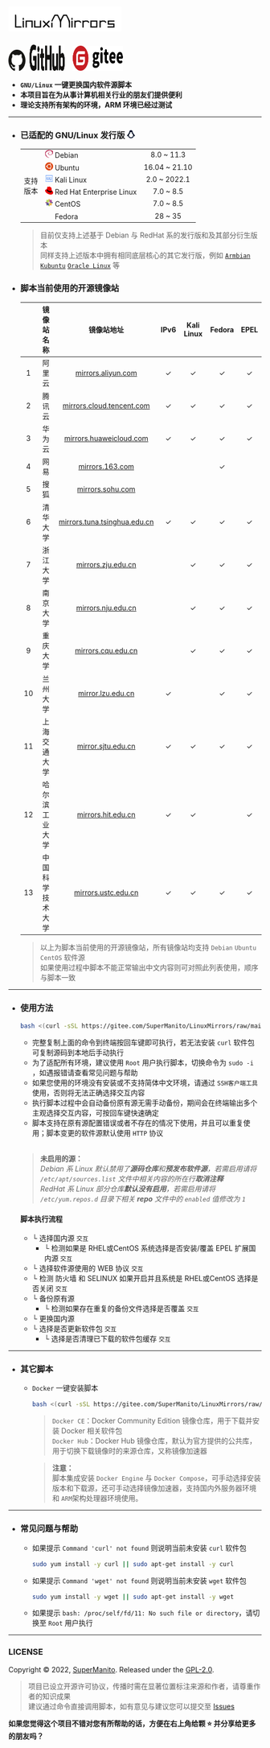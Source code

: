 # ![LinuxMirrors](./docs/img/logo.png)

<a href="https://github.com/SuperManito/LinuxMirrors"><img src="./docs/img/icon/github-1.svg" width="34" height="42"></a>
&nbsp;<a href="https://github.com/SuperManito/LinuxMirrors"><img src="./docs/img/icon/github-2.svg" width="70" height="52"></a>
&nbsp;&nbsp;&nbsp;<a href="https://gitee.com/SuperManito/LinuxMirrors"><img src="./docs/img/icon/gitee.svg" width="100" height="50"/></a>
- __`GNU/Linux` 一键更换国内软件源脚本__
- __本项目旨在为从事计算机相关行业的朋友们提供便利__
- __理论支持所有架构的环境，ARM 环境已经过测试__

***

- ### 已适配的 GNU/Linux 发行版 <img src="./docs/img/icon/linux.svg" width="16" height="16" alt="Linux Logo"/>

  <table>
  <tr>
      <td rowspan="7"> 支持<br/>版本<br/>
  </tr>
  <tr>
      <td><a href="https://www.debian.org"><img src="./docs/img/icon/debian.svg" width="16" height="16"/></a>&nbsp;Debian</td>
      <td align="center">8.0 ~ 11.3</td>
  </tr>
  <tr>
      <td><a href="https://cn.ubuntu.com"><img src="./docs/img/icon/ubuntu.svg" width="16" height="16"/></a>&nbsp;Ubuntu</td>
      <td align="center">16.04 ~ 21.10</td>
  </tr>
  <tr>
      <td><a href="https://www.kali.org"><img src="./docs/img/icon/kali.svg" width="16" height="16"/></a>&nbsp;Kali Linux</td>
      <td align="center">2.0 ~ 2022.1</td>
  </tr>
  <tr>
      <td><a href="https://access.redhat.com/products/red-hat-enterprise-linux"><img src="./docs/img/icon/redhat.svg" width="16" height="16"/></a>&nbsp;Red Hat Enterprise Linux</td>
      <td align="center">7.0 ~ 8.5</td>
  </tr>
  <tr>
      <td><a href="https://www.centos.org"><img src="./docs/img/icon/centos.svg" width="16" height="16"/></a>&nbsp;CentOS</td>
      <td align="center">7.0 ~ 8.5</td>
  </tr>
  <tr>
      <td><a href="https://getfedora.org/zh_Hans_CN"><img src="./docs/img/icon/fedora.ico" width="16" height="16"/></a>&nbsp;Fedora</td>
      <td align="center">28 ~ 35</td>
  </tr>
  </table>

  > 目前仅支持上述基于 Debian 与 RedHat 系的发行版和及其部分衍生版本 \
  > 同样支持上述版本中拥有相同底层核心的其它发行版，例如 [`Armbian`](https://www.armbian.com) [`Kubuntu`](https://kubuntu.org) [`Oracle Linux`](https://www.oracle.com/cn/linux) 等

- ### 脚本当前使用的开源镜像站

  | | 镜像站名称 | 镜像站地址 | IPv6 | Kali Linux | Fedora | EPEL |
  | :------: | :------: | :------: | :------: | :------: | :------: | :------: |
  | 1 | 阿里云 | [mirrors.aliyun.com](https://developer.aliyun.com/special/mirrors/notice) | ✓ | ✓ | ✓ | ✓ |
  | 2 | 腾讯云 | [mirrors.cloud.tencent.com](https://mirrors.cloud.tencent.com) | ✓ | ✓ | ✓ | ✓ |
  | 3 | 华为云 | [mirrors.huaweicloud.com](https://mirrors.huaweicloud.com) | ✓ | ✓ | ✓ | ✓ |
  | 4 | 网易 | [mirrors.163.com](https://mirrors.163.com) |  |  | ✓ |  |
  | 5 | 搜狐 | [mirrors.sohu.com](https://mirrors.sohu.com) |  |  |  |  |
  | 6 | 清华大学 | [mirrors.tuna.tsinghua.edu.cn](https://mirrors.tuna.tsinghua.edu.cn) | ✓ | ✓ | ✓ | ✓ |
  | 7 | 浙江大学 | [mirrors.zju.edu.cn](https://mirrors.zju.edu.cn) |  | ✓ | ✓ | ✓ |
  | 8 | 南京大学 | [mirrors.nju.edu.cn](https://mirrors.nju.edu.cn) |  | ✓ | ✓ | ✓ |
  | 9 | 重庆大学 | [mirrors.cqu.edu.cn](https://mirrors.cqu.edu.cn) |  | ✓ | ✓ | ✓ |
  | 10 | 兰州大学 | [mirror.lzu.edu.cn](https://mirror.lzu.edu.cn) | ✓ |  | ✓ | ✓ |
  | 11 | 上海交通大学 | [mirror.sjtu.edu.cn](https://mirror.sjtu.edu.cn) | ✓ | ✓ | ✓ | ✓ |
  | 12 | 哈尔滨工业大学 | [mirrors.hit.edu.cn](https://mirrors.hit.edu.cn) | ✓ | ✓ |  | ✓ |
  | 13 | 中国科学技术大学 | [mirrors.ustc.edu.cn](https://mirrors.ustc.edu.cn) | ✓ | ✓ | ✓ | ✓ |

  > 以上为脚本当前使用的开源镜像站，所有镜像站均支持 `Debian` `Ubuntu` `CentOS` 软件源\
  > 如果使用过程中脚本不能正常输出中文内容则可对照此列表使用，顺序与脚本一致



***

- ### 使用方法

  ```bash
  bash <(curl -sSL https://gitee.com/SuperManito/LinuxMirrors/raw/main/ChangeMirrors.sh)
  ```

  - 完整复制上面的命令到终端按回车键即可执行，若无法安装 `curl` 软件包可复制源码到本地后手动执行
  - 为了适配所有环境，建议使用 `Root` 用户执行脚本，切换命令为 `sudo -i` ，如遇报错请查看常见问题与帮助
  - 如果您使用的环境没有安装或不支持简体中文环境，请通过 `SSH客户端工具` 使用，否则将无法正确选择交互内容
  - 执行脚本过程中会自动备份原有源无需手动备份，期间会在终端输出多个主观选择交互内容，可按回车键快速确定
  - 脚本支持在原有源配置错误或者不存在的情况下使用，并且可以重复使用；脚本变更的软件源默认使用 `HTTP` 协议

  </br>

  > __未启用的源：__\
  > _Debian 系 Linux 默认禁用了**源码仓库**和**预发布软件源**，若需启用请将 `/etc/apt/sources.list` 文件中相关内容的所在行**取消注释**_\
  > _RedHat 系 Linux 部分仓库**默认没有启用**，若需启用请将 `/etc/yum.repos.d` 目录下相关 **repo** 文件中的 `enabled` 值修改为 `1`_

  #### 脚本执行流程

  - └ 选择国内源 `交互`
    - └ 检测如果是 RHEL或CentOS 系统选择是否安装/覆盖 EPEL 扩展国内源 `交互`
  - └ 选择软件源使用的 WEB 协议 `交互`
  - └ 检测 防火墙 和 SELINUX 如果开启并且系统是 RHEL或CentOS 选择是否关闭 `交互`
  - └ 备份原有源
    - └ 检测如果存在重复的备份文件选择是否覆盖 `交互`
  - └ 更换国内源
  - └ 选择是否更新软件包 `交互`
    - └ 选择是否清理已下载的软件包缓存 `交互`

***

- ### 其它脚本

  - `Docker` 一键安装脚本

    ```bash
    bash <(curl -sSL https://gitee.com/SuperManito/LinuxMirrors/raw/main/DockerInstallation.sh)
    ```

    > `Docker CE`：Docker Community Edition 镜像仓库，用于下载并安装 Docker 相关软件包\
    > `Docker Hub`：Docker Hub 镜像仓库，默认为官方提供的公共库，用于切换下载镜像时的来源仓库，又称镜像加速器

    > __注意：__\
    > 脚本集成安装 `Docker Engine` 与 `Docker Compose`，可手动选择安装版本和下载源，还可手动选择镜像加速器，支持国内外服务器环境和 `ARM`架构处理器环境使用。

***

- ### 常见问题与帮助

  - 如果提示 `Command 'curl' not found` 则说明当前未安装 `curl` 软件包

    ```bash
    sudo yum install -y curl || sudo apt-get install -y curl
    ```

  - 如果提示 `Command 'wget' not found` 则说明当前未安装 `wget` 软件包

    ```bash
    sudo yum install -y wget || sudo apt-get install -y wget
    ```

  - 如果提示 `bash: /proc/self/fd/11: No such file or directory`，请切换至 `Root` 用户执行

***

### LICENSE

Copyright © 2022, [SuperManito](https://github.com/SuperManito). Released under the [GPL-2.0](https://github.com/SuperManito/LinuxMirrors/blob/main/LICENSE).
> 项目已设立开源许可协议，传播时需在显著位置标注来源和作者，请尊重作者的知识成果\
> 建议通过命令直接调用脚本，如有意见与建议您可以提交至 [Issues](https://github.com/SuperManito/LinuxMirrors/issues)

__如果您觉得这个项目不错对您有所帮助的话，方便在右上角给颗 ⭐ 并分享给更多的朋友吗？__